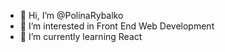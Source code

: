 - 👋 Hi, I’m @PolinaRybalko
- 👀 I’m interested in Front End Web Development
- 🌱 I’m currently learning React

<!---
PolinaRybalko/PolinaRybalko is a ✨ special ✨ repository because its `README.md` (this file) appears on your GitHub profile.
You can click the Preview link to take a look at your changes.
--->
